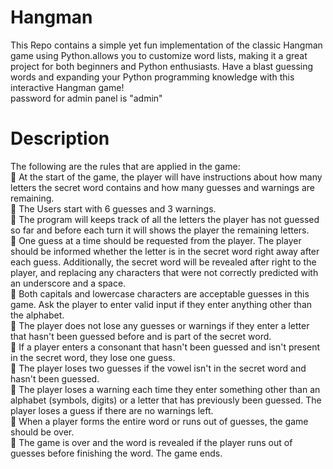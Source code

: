 # Hangman
This Repo contains a simple yet fun implementation of the classic Hangman game using Python.allows you to customize word lists, making it a great project for both beginners and Python enthusiasts. Have a blast guessing words and expanding your Python programming knowledge with this interactive Hangman game! <br>
password for admin panel is "admin"
<h1>Description</h1>
The following are the rules that are applied in the game: <br>
 At the start of the game, the player will have instructions about how many letters the secret word 
contains and how many guesses and warnings are remaining. <br>
 The Users start with 6 guesses and 3 warnings. <br>
 The program will keeps track of all the letters the player has not guessed so far and before each 
turn it will shows the player the remaining letters. <br>
 One guess at a time should be requested from the player. The player should be informed whether 
the letter is in the secret word right away after each guess. Additionally, the secret word will be 
revealed after right to the player, and replacing any characters that were not correctly predicted 
with an underscore and a space. <br>
 Both capitals and lowercase characters are acceptable guesses in this game. Ask the player to 
enter valid input if they enter anything other than the alphabet. <br>
 The player does not lose any guesses or warnings if they enter a letter that hasn't been guessed 
before and is part of the secret word. <br>
 If a player enters a consonant that hasn't been guessed and isn't present in the secret word, they 
lose one guess. <br>
 The player loses two guesses if the vowel isn't in the secret word and hasn't been guessed. <br>
 The player loses a warning each time they enter something other than an alphabet (symbols, 
digits) or a letter that has previously been guessed. The player loses a guess if there are no 
warnings left. <br>
 When a player forms the entire word or runs out of guesses, the game should be over. <br>
 The game is over and the word is revealed if the player runs out of guesses before finishing the 
word. The game ends.<br>
